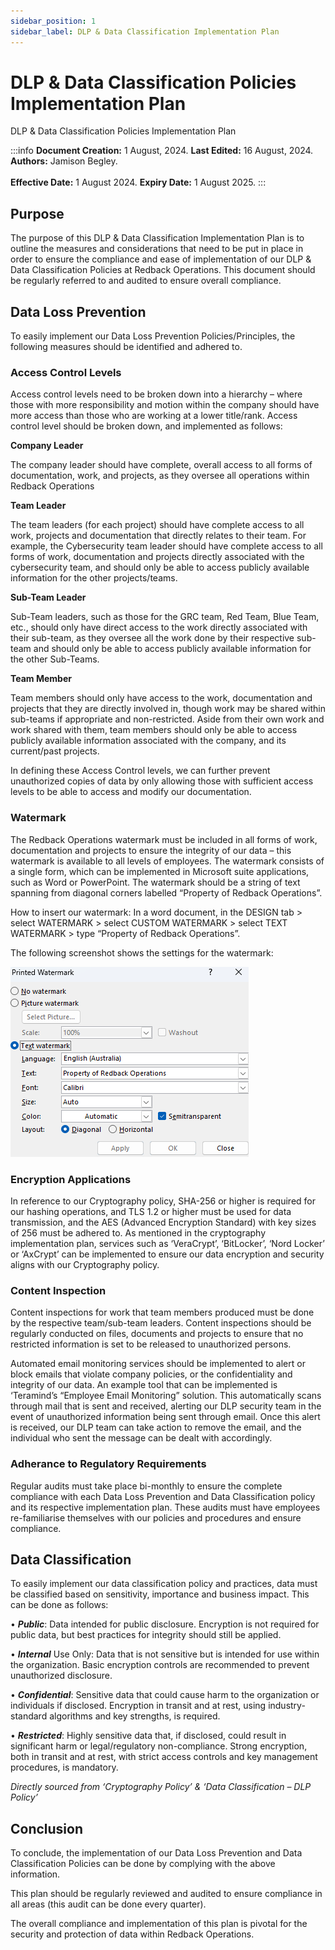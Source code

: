 ```yaml
---
sidebar_position: 1
sidebar_label: DLP & Data Classification Implementation Plan
---
```


# DLP & Data Classification Policies Implementation Plan

DLP & Data Classification Policies Implementation Plan

:::info
**Document Creation:** 1 August, 2024. **Last Edited:** 16 August, 2024. **Authors:** Jamison Begley.
<br></br>**Effective Date:** 1 August 2024. **Expiry Date:** 1 August 2025.
:::

## Purpose 

The purpose of this DLP & Data Classification Implementation Plan is to outline the measures and considerations that need to be put in place in order to ensure the compliance and ease of implementation of our DLP & Data Classification Policies at Redback Operations. This document should be regularly referred to and audited to ensure overall compliance.


## Data Loss Prevention

To easily implement our Data Loss Prevention Policies/Principles, the following measures should be identified and adhered to.

### Access Control Levels

Access control levels need to be broken down into a hierarchy – where those with more responsibility and motion within the company should have more access than those who are working at a lower title/rank. Access control level should be broken down, and implemented as follows:

**Company Leader**

The company leader should have complete, overall access to all forms of documentation, work, and projects, as they oversee all operations within Redback Operations

**Team Leader**

The team leaders (for each project) should have complete access to all work, projects and documentation that directly relates to their team. For example, the Cybersecurity team leader should have complete access to all forms of work, documentation and projects directly associated with the cybersecurity team, and should only be able to access publicly available information for the other projects/teams.

**Sub-Team Leader**

Sub-Team leaders, such as those for the GRC team, Red Team, Blue Team, etc., should only have direct access to the work directly associated with their sub-team, as they oversee all the work done by their respective sub-team and should only be able to access publicly available information for the other Sub-Teams.

**Team Member**

Team members should only have access to the work, documentation and projects that they are directly involved in, though work may be shared within sub-teams if appropriate and non-restricted. Aside from their own work and work shared with them, team members should only be able to access publicly available information associated with the company, and its current/past projects.

In defining these Access Control levels, we can further prevent unauthorized copies of data by only allowing those with sufficient access levels to be able to access and modify our documentation.


### Watermark

The Redback Operations watermark must be included in all forms of work, documentation and projects to ensure the integrity of our data – this watermark is available to all levels of employees.
The watermark consists of a single form, which can be implemented in Microsoft suite applications, such as Word or PowerPoint. The watermark should be a string of text spanning from diagonal corners labelled “Property of Redback Operations”.

How to insert our watermark:
In a word document, in the DESIGN tab > select WATERMARK > select CUSTOM WATERMARK > select TEXT WATERMARK > type “Property of Redback Operations”.

The following screenshot shows the settings for the watermark:

![watermark-example](img\watermark-example.png)


### Encryption Applications

In reference to our Cryptography policy, SHA-256 or higher is required for our hashing operations, and TLS 1.2 or higher must be used for data transmission, and the AES (Advanced Encryption Standard) with key sizes of 256 must be adhered to. As mentioned in the cryptography implementation plan, services such as ‘VeraCrypt’, ‘BitLocker’, ‘Nord Locker’ or ‘AxCrypt’ can be implemented to ensure our data encryption and security aligns with our Cryptography policy.

### Content Inspection

Content inspections for work that team members produced must be done by the respective team/sub-team leaders. Content inspections should be regularly conducted on files, documents and projects to ensure that no restricted information is set to be released to unauthorized persons.

Automated email monitoring services should be implemented to alert or block emails that violate company policies, or the confidentiality and integrity of our data. An example tool that can be implemented is ‘Teramind’s “Employee Email Monitoring” solution. This automatically scans through mail that is sent and received, alerting our DLP security team in the event of unauthorized information being sent through email. Once this alert is received, our DLP team can take action to remove the email, and the individual who sent the message can be dealt with accordingly.



### Adherance to Regulatory Requirements

Regular audits must take place bi-monthly to ensure the complete compliance with each Data Loss Prevention and Data Classification policy and its respective implementation plan. These audits must have employees re-familiarise themselves with our policies and procedures and ensure compliance.

## Data Classification

To easily implement our data classification policy and practices, data must be classified based on sensitivity, importance and business impact. This can be done as follows:

•	***Public***: Data intended for public disclosure. Encryption is not required for public data, but best practices for integrity should still be applied. 

•	***Internal*** Use Only: Data that is not sensitive but is intended for use within the organization. Basic encryption controls are recommended to prevent unauthorized disclosure. 

•	***Confidential***: Sensitive data that could cause harm to the organization or individuals if disclosed. Encryption in transit and at rest, using industry-standard algorithms and key strengths, is required. 

•	***Restricted***: Highly sensitive data that, if disclosed, could result in significant harm or legal/regulatory non-compliance. Strong encryption, both in transit and at rest, with strict access controls and key management procedures, is mandatory.

*Directly sourced from ‘Cryptography Policy’ & ‘Data Classification – DLP Policy’*


## Conclusion

To conclude, the implementation of our Data Loss Prevention and Data Classification Policies can be done by complying with the above information.

This plan should be regularly reviewed and audited to ensure compliance in all areas (this audit can be done every quarter).

The overall compliance and implementation of this plan is pivotal for the security and protection of data within Redback Operations.
